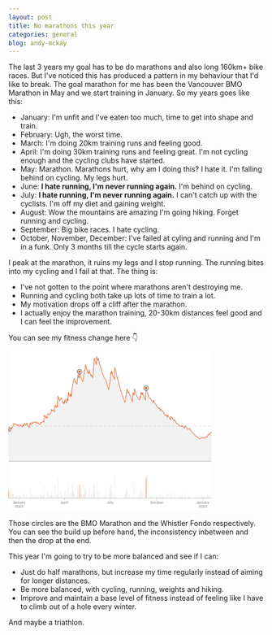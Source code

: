 ```yaml
---
layout: post
title: No marathons this year
categories: general
blog: andy-mckay
---
```


The last 3 years my goal has to be do marathons and also long 160km+ bike races. But I've noticed this has produced a pattern in my behaviour that I'd like to break. The goal marathon for me has been the Vancouver BMO Marathon in May and we start training in January. So my years goes like this:

* January: I'm unfit and I've eaten too much, time to get into shape and train.
* February: Ugh, the worst time.
* March: I'm doing 20km training runs and feeling good.
* April: I'm doing 30km training runs and feeling great. I'm not cycling enough and the cycling clubs have started.
* May: Marathon. Marathons hurt, why am I doing this? I hate it. I'm falling behind on cycling. My legs hurt.
* June: **I hate running, I'm never running again.** I'm behind on cycling.
* July: **I hate running, I'm never running again.** I can't catch up with the cyclists. I'm off my diet and gaining weight.
* August: Wow the mountains are amazing I'm going hiking. Forget running and cycling.
* September: Big bike races. I hate cycling.
* October, November, December: I've failed at cyling and running and I'm in a funk. Only 3 months till the cycle starts again.

I peak at the marathon, it ruins my legs and I stop running. The running bites into my cycling and I fail at that. The thing is:
* I've not gotten to the point where marathons aren't destroying me.
* Running and cycling both take up lots of time to train a lot.
* My motivation drops off a cliff after the marathon.
* I actually enjoy the marathon training, 20-30km distances feel good and I can feel the improvement.

You can see my fitness change here 👇

<img src="/files/fitness-2023.png" width="400px">

Those circles are the BMO Marathon and the Whistler Fondo respectively. You can see the build up before hand, the inconsistency inbetween and then the drop at the end.

This year I'm going to try to be more balanced and see if I can:
* Just do half marathons, but increase my time regularly instead of aiming for longer distances.
* Be more balanced, with cycling, running, weights and hiking.
* Improve and maintain a base level of fitness instead of feeling like I have to climb out of a hole every winter.

And maybe a triathlon.